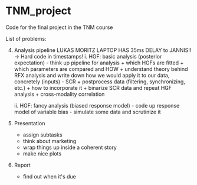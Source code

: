 # TNM_project
Code for the final project in the TNM course

List of problems:




4) Analysis pipeline LUKAS
    MORITZ LAPTOP HAS 35ms DELAY to JANNIS!! -> Hard code in timestamps!
    i. HGF: basic analysis (posterior expectation)
        - think up pipeline for analysis 
            + which HGFs are fitted
            + which parameters are compared and HOW
            + understand theory behind RFX analysis and write down how we would apply it to our data, concretely (inputs)
        - SCR
            + postprocess data (filtering, synchronizing, etc.)
            + how to incorporate it
            + binarize SCR data and repeat HGF analysis
            + cross-modality correlation

    ii. HGF: fancy analysis (biased response model)
        - code up response model of variable bias
        - simulate some data and scrutinize it
        
5) Presentation
    - assign subtasks
    - think about marketing
    - wrap things up inside a coherent story
    - make nice plots
    
6) Report
    - find out when it's due





